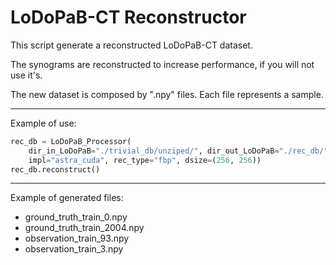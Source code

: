 # LoDoPaB-CT Reconstructor
This script generate a reconstructed LoDoPaB-CT dataset.

The synograms are reconstructed to increase performance, if you will not use it's.

The new dataset is composed by ".npy" files. Each file represents a sample.

---

Example of use:

```python
rec_db = LoDoPaB_Processor(
    dir_in_LoDoPaB="./trivial_db/unziped/", dir_out_LoDoPaB="./rec_db/",
    impl="astra_cuda", rec_type="fbp", dsize=(256, 256))
rec_db.reconstruct()
```

---

Example of generated files:
- ground_truth_train_0.npy
- ground_truth_train_2004.npy
- observation_train_93.npy
- observation_train_3.npy
